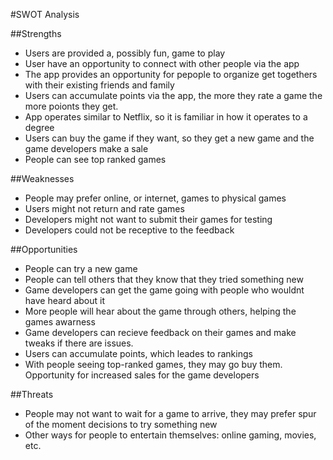 #SWOT Analysis

##Strengths
* Users are provided a, possibly fun, game to play 
* User have an opportunity to connect with other people via the app
* The app provides an opportunity for pepople to organize get togethers with their existing friends and family
* Users can accumulate points via the app, the more they rate a game the more poionts they get.
* App operates similar to Netflix, so it is familiar in how it operates to a degree
* Users can buy the game if they want, so they get a new game and the game developers make a sale
* People can see top ranked games

##Weaknesses
* People may prefer online, or internet, games to physical games
* Users might not return and rate games 
* Developers might not want to submit their games for testing
* Developers could not be receptive to the feedback

##Opportunities
* People can try a new game
* People can tell others that they know that they tried something new
* Game developers can get the game going with people who wouldnt have heard about it
* More people will hear about the game through others, helping the games awarness
* Game developers can recieve feedback on their games and make tweaks if there are issues.
* Users can accumulate points, which leades to rankings
* With people seeing top-ranked games, they may go buy them. Opportunity for increased sales for the game developers

##Threats
* People may not want to wait for a game to arrive, they may prefer spur of the moment decisions to try something new
* Other ways for people to entertain themselves: online gaming, movies, etc.
